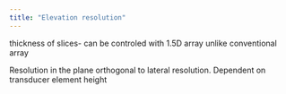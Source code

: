 ```yaml
---
title: "Elevation resolution"
---
```

thickness of slices- can be controled with 1.5D array unlike conventional array

Resolution in the plane orthogonal to lateral resolution. Dependent on transducer element height

